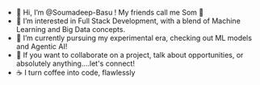 - 👋 Hi, I’m @Soumadeep-Basu ! My friends call me Som 👾
- 👀 I’m interested in Full Stack Development, with a blend of Machine Learning and Big Data concepts.
- 🌱 I’m currently pursuing my experimental era, checking out ML models and Agentic AI!
- 🐋 If you want to collaborate on a project, talk about opportunities, or absolutely anything....let's connect!
- ☕️ I turn coffee into code, flawlessly
